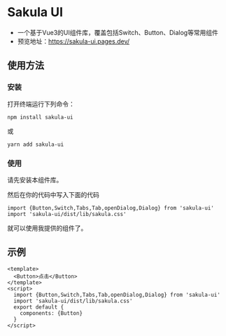 # Sakula UI

- 一个基于Vue3的UI组件库，覆盖包括Switch、Button、Dialog等常用组件
- 预览地址：https://sakula-ui.pages.dev/

## 使用方法

### 安装

打开终端运行下列命令：

```
npm install sakula-ui
```

或

```
yarn add sakula-ui
```

### 使用

请先安装本组件库。

然后在你的代码中写入下面的代码

```
import {Button,Switch,Tabs,Tab,openDialog,Dialog} from 'sakula-ui'
import 'sakula-ui/dist/lib/sakula.css'
```

就可以使用我提供的组件了。

## 示例

```
<template>
  <Button>点击</Button>
</template>
<script>
  import {Button,Switch,Tabs,Tab,openDialog,Dialog} from 'sakula-ui'
  import 'sakula-ui/dist/lib/sakula.css'
  export default {
    components: {Button}
  }
</script>
```
